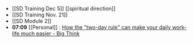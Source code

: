 - [[SD Training Dec 5]] [[spiritual direction]]
- [[SD Training Nov. 21]]
- [[SD Module 2]]
- **07:09** [[Personal]] :  [How the "two-day rule" can make your daily work-life much easier - Big Think](https://bigthink.com/business/how-the-two-day-rule-can-make-your-daily-work-life-much-easier/)